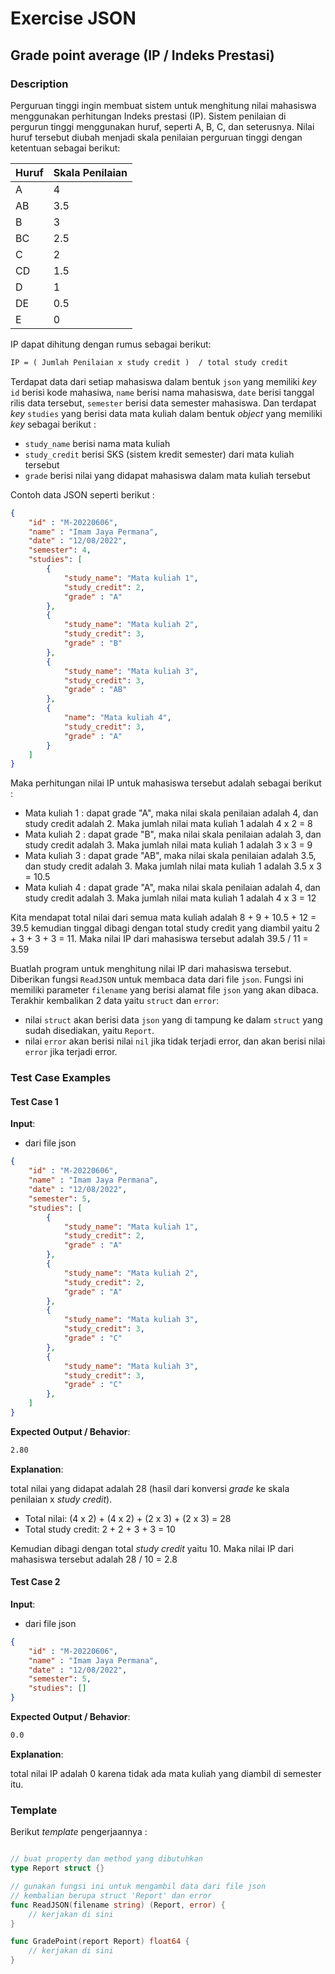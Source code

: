 # Exercise JSON

## Grade point average (IP / Indeks Prestasi)

### Description

Perguruan tinggi ingin membuat sistem untuk menghitung nilai mahasiswa menggunakan perhitungan Indeks prestasi (IP). Sistem penilaian di pergurun tinggi menggunakan huruf, seperti A, B, C, dan seterusnya. Nilai huruf tersebut diubah menjadi skala penilaian perguruan tinggi dengan ketentuan sebagai berikut:

| Huruf | Skala Penilaian |
| ----- | ----- |
| A     | 4     |
| AB    | 3.5   |
| B     | 3     |
| BC    | 2.5   |
| C     | 2     |
| CD    | 1.5   |
| D     | 1     |
| DE    | 0.5   |
| E     | 0     |

IP dapat dihitung dengan rumus sebagai berikut:

```txt
IP = ( Jumlah Penilaian x study credit )  / total study credit
```

Terdapat data dari setiap mahasiswa dalam bentuk `json` yang memiliki _key_ `id` berisi kode mahasiwa, `name` berisi nama mahasiswa, `date` berisi tanggal rilis data tersebut, `semester` berisi data semester mahasiswa. Dan terdapat _key_ `studies` yang berisi data mata kuliah dalam bentuk _object_ yang memiliki _key_ sebagai berikut :

- `study_name` berisi nama mata kuliah
- `study_credit` berisi SKS (sistem kredit semester) dari mata kuliah tersebut
- `grade` berisi nilai yang didapat mahasiswa dalam mata kuliah tersebut

Contoh data JSON seperti berikut :

```json
{
    "id" : "M-20220606",
    "name" : "Imam Jaya Permana",
    "date" : "12/08/2022",
    "semester": 4,
    "studies": [
        {
            "study_name": "Mata kuliah 1",
            "study_credit": 2,
            "grade" : "A"
        },
        {
            "study_name": "Mata kuliah 2",
            "study_credit": 3,
            "grade" : "B"
        },
        {
            "study_name": "Mata kuliah 3",
            "study_credit": 3,
            "grade" : "AB"
        },
        {
            "name": "Mata kuliah 4",
            "study_credit": 3,
            "grade" : "A"
        }
    ]
}
```

Maka perhitungan nilai IP untuk mahasiswa tersebut adalah sebagai berikut :

- Mata kuliah 1 : dapat grade "A", maka nilai skala penilaian adalah 4, dan study credit adalah 2. Maka jumlah nilai mata kuliah 1 adalah 4 x 2 = 8
- Mata kuliah 2 : dapat grade "B", maka nilai skala penilaian adalah 3, dan study credit adalah 3. Maka jumlah nilai mata kuliah 1 adalah 3 x 3 = 9
- Mata kuliah 3 : dapat grade "AB", maka nilai skala penilaian adalah 3.5, dan study credit adalah 3. Maka jumlah nilai mata kuliah 1 adalah 3.5 x 3 = 10.5
- Mata kuliah 4 : dapat grade "A", maka nilai skala penilaian adalah 4, dan study credit adalah 3. Maka jumlah nilai mata kuliah 1 adalah 4 x 3 = 12

Kita mendapat total nilai dari semua mata kuliah adalah 8 + 9 + 10.5 + 12 = 39.5 kemudian tinggal dibagi dengan total study credit yang diambil yaitu 2 + 3 + 3 + 3 = 11. Maka nilai IP dari mahasiswa tersebut adalah 39.5 / 11 = 3.59

Buatlah program untuk menghitung nilai IP dari mahasiswa tersebut. Diberikan fungsi `ReadJSON` untuk membaca data dari file `json`. Fungsi ini memiliki parameter `filename` yang berisi alamat file `json` yang akan dibaca. Terakhir  kembalikan 2 data yaitu `struct` dan `error`:

- nilai `struct` akan berisi data `json` yang di tampung ke dalam `struct` yang sudah disediakan, yaitu `Report`.
- nilai `error` akan berisi nilai `nil` jika tidak terjadi error, dan akan berisi nilai `error` jika terjadi error.

### Test Case Examples

#### Test Case 1

**Input**:

- dari file json

```json
{
    "id" : "M-20220606",
    "name" : "Imam Jaya Permana",
    "date" : "12/08/2022",
    "semester": 5,
    "studies": [
        {
            "study_name": "Mata kuliah 1",
            "study_credit": 2,
            "grade" : "A"
        },
        {
            "study_name": "Mata kuliah 2",
            "study_credit": 2,
            "grade" : "A"
        },
        {
            "study_name": "Mata kuliah 3",
            "study_credit": 3,
            "grade" : "C"
        },
        {
            "study_name": "Mata kuliah 3",
            "study_credit": 3,
            "grade" : "C"
        },
    ]
}
```

**Expected Output / Behavior**:

```txt
2.80
```

**Explanation**:

total nilai yang didapat adalah 28 (hasil dari konversi _grade_ ke skala penilaian x _study credit_).

- Total nilai: (4 x 2) + (4 x 2) + (2 x 3) + (2 x 3) = 28
- Total study credit: 2 + 2 + 3 + 3 = 10

Kemudian dibagi dengan total _study credit_ yaitu 10. Maka nilai IP dari mahasiswa tersebut adalah 28 / 10 = 2.8

#### Test Case 2

**Input**:

- dari file json

```json
{
    "id" : "M-20220606",
    "name" : "Imam Jaya Permana",
    "date" : "12/08/2022",
    "semester": 5,
    "studies": []
}
```

**Expected Output / Behavior**:

```txt
0.0
```

**Explanation**:

total nilai IP adalah 0 karena tidak ada mata kuliah yang diambil di semester itu.

### Template

Berikut _template_ pengerjaannya :

```go

// buat property dan method yang dibutuhkan
type Report struct {}

// gunakan fungsi ini untuk mengambil data dari file json
// kembalian berupa struct 'Report' dan error
func ReadJSON(filename string) (Report, error) {
    // kerjakan di sini
}

func GradePoint(report Report) float64 {
    // kerjakan di sini
}
```

